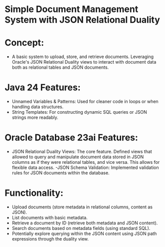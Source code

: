# Simple Document Management System with JSON Relational Duality
# Concept: 
- A basic system to upload, store, and retrieve documents. Leveraging Oracle's JSON Relational Duality views to interact with document data both as relational tables and JSON documents.
# Java 24 Features:
- Unnamed Variables & Patterns: Used for cleaner code in loops or when handling data structures.
- String Templates: For constructing dynamic SQL queries or JSON strings more readably.
# Oracle Database 23ai Features:
- JSON Relational Duality Views: The core feature. Defined views that allowed to query and manipulate document data stored in JSON columns as if they were relational tables, and vice versa. This allows for flexible data access.
-JSON Schema Validation: Implemented validation rules for JSON documents within the database.
# Functionality:
- Upload documents (store metadata in relational columns, content as JSON).
- List documents with basic metadata.
- Retrieve a document by ID (retrieve both metadata and JSON content).
- Search documents based on metadata fields (using standard SQL).
- Potentially explore querying within the JSON content using JSON path expressions through the duality view.
